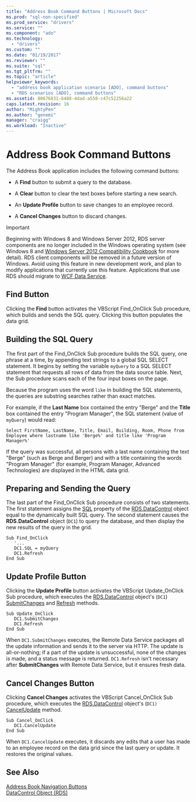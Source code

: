 ```yaml
---
title: "Address Book Command Buttons | Microsoft Docs"
ms.prod: "sql-non-specified"
ms.prod_service: "drivers"
ms.service: ""
ms.component: "ado"
ms.technology:
  - "drivers"
ms.custom: ""
ms.date: "01/19/2017"
ms.reviewer: ""
ms.suite: "sql"
ms.tgt_pltfrm: ""
ms.topic: "article"
helpviewer_keywords: 
  - "address book application scenario [ADO], command buttons"
  - "RDS scenarios [ADO], command buttons"
ms.assetid: 80676831-6488-4dad-a558-c47c52256a22
caps.latest.revision: 16
author: "MightyPen"
ms.author: "genemi"
manager: "craigg"
ms.workload: "Inactive"
---
```

# Address Book Command Buttons
The Address Book application includes the following command buttons:  
  
-   A **Find** button to submit a query to the database.  
  
-   A **Clear** button to clear the text boxes before starting a new search.  
  
-   An **Update Profile** button to save changes to an employee record.  
  
-   A **Cancel Changes** button to discard changes.  
  
> [!IMPORTANT]
>  Beginning with Windows 8 and Windows Server 2012, RDS server components are no longer included in the Windows operating system (see Windows 8 and [Windows Server 2012 Compatibility Cookbook](https://www.microsoft.com/en-us/download/details.aspx?id=27416) for more detail). RDS client components will be removed in a future version of Windows. Avoid using this feature in new development work, and plan to modify applications that currently use this feature. Applications that use RDS should migrate to [WCF Data Service](http://go.microsoft.com/fwlink/?LinkId=199565).  
  
## Find Button  
 Clicking the **Find** button activates the VBScript Find_OnClick Sub procedure, which builds and sends the SQL query. Clicking this button populates the data grid.  
  
## Building the SQL Query  
 The first part of the Find_OnClick Sub procedure builds the SQL query, one phrase at a time, by appending text strings to a global SQL SELECT statement. It begins by setting the variable `myQuery` to a SQL SELECT statement that requests all rows of data from the data source table. Next, the Sub procedure scans each of the four input boxes on the page.  
  
 Because the program uses the word `like` in building the SQL statements, the queries are substring searches rather than exact matches.  
  
 For example, if the **Last Name** box contained the entry "Berge" and the **Title** box contained the entry "Program Manager", the SQL statement (value of `myQuery`) would read:  
  
```  
Select FirstName, LastName, Title, Email, Building, Room, Phone from Employee where lastname like 'Berge%' and title like 'Program Manager%'  
```  
  
 If the query was successful, all persons with a last name containing the text "Berge" (such as Berge and Berger) and with a title containing the words "Program Manager" (for example, Program Manager, Advanced Technologies) are displayed in the HTML data grid.  
  
## Preparing and Sending the Query  
 The last part of the Find_OnClick Sub procedure consists of two statements. The first statement assigns the [SQL](../../../ado/reference/rds-api/sql-property.md) property of the [RDS.DataControl](../../../ado/reference/rds-api/datacontrol-object-rds.md) object equal to the dynamically built SQL query. The second statement causes the **RDS.DataControl** object (`DC1`) to query the database, and then display the new results of the query in the grid.  
  
```  
Sub Find_OnClick  
   '...  
   DC1.SQL = myQuery  
   DC1.Refresh  
End Sub  
```  
  
## Update Profile Button  
 Clicking the **Update Profile** button activates the VBScript Update_OnClick Sub procedure, which executes the [RDS.DataControl](../../../ado/reference/rds-api/datacontrol-object-rds.md) object's (`DC1`) [SubmitChanges](../../../ado/reference/rds-api/submitchanges-method-rds.md) and [Refresh](../../../ado/reference/rds-api/refresh-method-rds.md) methods.  
  
```  
Sub Update_OnClick  
   DC1.SubmitChanges  
   DC1.Refresh  
End Sub  
```  
  
 When `DC1.SubmitChanges` executes, the Remote Data Service packages all the update information and sends it to the server via HTTP. The update is all-or-nothing; if a part of the update is unsuccessful, none of the changes is made, and a status message is returned. `DC1.Refresh` isn't necessary after **SubmitChanges** with Remote Data Service, but it ensures fresh data.  
  
## Cancel Changes Button  
 Clicking **Cancel Changes** activates the VBScript Cancel_OnClick Sub procedure, which executes the [RDS.DataControl](../../../ado/reference/rds-api/datacontrol-object-rds.md) object's (`DC1)` [CancelUpdate](../../../ado/reference/rds-api/cancelupdate-method-rds.md) method.  
  
```  
Sub Cancel_OnClick  
   DC1.CancelUpdate  
End Sub  
```  
  
 When `DC1.CancelUpdate` executes, it discards any edits that a user has made to an employee record on the data grid since the last query or update. It restores the original values.  
  
## See Also  
 [Address Book Navigation Buttons](../../../ado/guide/remote-data-service/address-book-navigation-buttons.md)   
 [DataControl Object (RDS)](../../../ado/reference/rds-api/datacontrol-object-rds.md)


